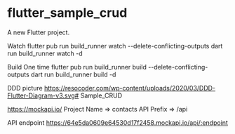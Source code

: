# flutter_sample_crud

A new Flutter project.

Watch
flutter pub run build_runner watch --delete-conflicting-outputs
dart run build_runner watch -d

Build One time
flutter pub run build_runner build --delete-conflicting-outputs
dart run build_runner build -d

DDD picture
https://resocoder.com/wp-content/uploads/2020/03/DDD-Flutter-Diagram-v3.svg# Sample_CRUD

https://mockapi.io/
Project Name => contacts
API Prefix => /api

API endpoint
https://64e5da0609e64530d17f2458.mockapi.io/api/:endpoint
